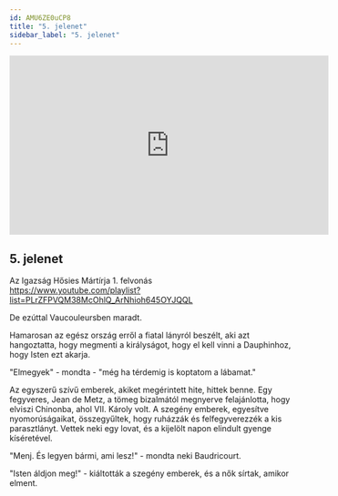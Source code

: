```yaml
---
id: AMU6ZE0uCP8
title: "5. jelenet"
sidebar_label: "5. jelenet"
---
```


<div class="video-float-container">
  <iframe
    width="560"
    height="315"
    src="https://www.youtube.com/embed/AMU6ZE0uCP8"
    title="YouTube video player"
    frameborder="0"
    allow="accelerometer; autoplay; clipboard-write; encrypted-media; gyroscope; picture-in-picture; web-share"
    referrerpolicy="strict-origin-when-cross-origin"
    allowfullscreen
  ></iframe>
</div>

## 5. jelenet

Az Igazság Hősies Mártírja 1. felvonás  
https://www.youtube.com/playlist?list=PLrZFPVQM38McOhlQ_ArNhioh645OYJQQL

De ezúttal Vaucouleursben maradt.

Hamarosan az egész ország erről a fiatal lányról beszélt, aki azt hangoztatta, hogy megmenti a királyságot, hogy el kell vinni a Dauphinhoz, hogy Isten ezt akarja.

"Elmegyek" - mondta - "még ha térdemig is koptatom a lábamat."

Az egyszerű szívű emberek, akiket megérintett hite, hittek benne. Egy fegyveres, Jean de Metz, a tömeg bizalmától megnyerve felajánlotta, hogy elviszi Chinonba, ahol VII. Károly volt. A szegény emberek, egyesítve nyomorúságaikat, összegyűltek, hogy ruházzák és felfegyverezzék a kis parasztlányt. Vettek neki egy lovat, és a kijelölt napon elindult gyenge kíséretével.

"Menj. És legyen bármi, ami lesz!" - mondta neki Baudricourt.

"Isten áldjon meg!" - kiáltották a szegény emberek, és a nők sírtak, amikor elment.

